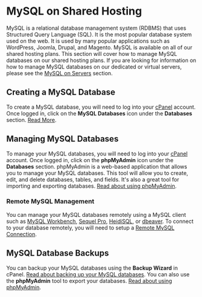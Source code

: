 # MySQL on Shared Hosting

MySQL is a relational database management system (RDBMS) that uses Structured Query Language (SQL). It is the most popular database system used on the web. It is used by many popular applications such as WordPress, Joomla, Drupal, and Magento. MySQL is available on all of our shared hosting plans. This section will cover how to manage MySQL databases on our shared hosting plans. If you are looking for information on how to manage MySQL databases on our dedicated or virtual servers, please see the [MySQL on Servers](../../../servers/software/mysql/index.md) section.

## Creating a MySQL Database

To create a MySQL database, you will need to log into your [cPanel](../cpanel-accessing.md) account. Once logged in, click on the **MySQL Databases** icon under the **Databases** section. [Read More](../cpanel-databases.md).

## Managing MySQL Databases

To manage your MySQL databases, you will need to log into your [cPanel](../cpanel-accessing.md) account. Once logged in, click on the **phpMyAdmin** icon under the **Databases** section. phpMyAdmin is a web-based application that allows you to manage your MySQL databases. This tool will allow you to create, edit, and delete databases, tables, and fields. It's also a great tool for importing and exporting databases. [Read about using phpMyAdmin](phpmyadmin.md).

### Remote MySQL Management

You can manage your MySQL databases remotely using a MySQL client such as [MySQL Workbench](https://www.mysql.com/products/workbench/), [Sequel Pro](https://www.sequelpro.com/), [HeidiSQL](https://www.heidisql.com/), or [dbeaver](https://debeaver.io). To connect to your database remotely, you will need to setup a [Remote MySQL Connection](remote-mysql-connections.md).

## MySQL Database Backups

You can backup your MySQL databases using the **Backup Wizard** in cPanel. [Read about backing up your MySQL databases](../cpanel-files.md#mysql-database-backup). You can also use the **phpMyAdmin** tool to export your databases. [Read about using phpMyAdmin](phpmyadmin.md). 